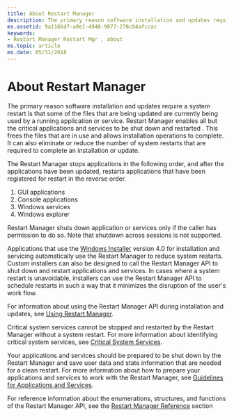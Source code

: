 ```yaml
---
title: About Restart Manager
description: The primary reason software installation and updates require a system restart is that some of the files that are being updated are currently being used by a running application or service.
ms.assetid: 9a1166d7-a0e1-4948-9077-278c84afccac
keywords:
- Restart Manager Restart Mgr , about
ms.topic: article
ms.date: 05/31/2018
---
```


# About Restart Manager

The primary reason software installation and updates require a system restart is that some of the files that are being updated are currently being used by a running application or service. Restart Manager enables all but the critical applications and services to be shut down and restarted . This frees the files that are in use and allows installation operations to complete. It can also eliminate or reduce the number of system restarts that are required to complete an installation or update.

The Restart Manager stops applications in the following order, and after the applications have been updated, restarts applications that have been registered for restart in the reverse order.

1.  GUI applications
2.  Console applications
3.  Windows services
4.  Windows explorer

Restart Manager shuts down application or services only if the caller has permission to do so. Note that shutdown across sessions is not supported.

Applications that use the [Windows Installer](https://docs.microsoft.com/windows/desktop/Msi/windows-installer-portal) version 4.0 for installation and servicing automatically use the Restart Manager to reduce system restarts. Custom installers can also be designed to call the Restart Manager API to shut down and restart applications and services. In cases where a system restart is unavoidable, installers can use the Restart Manager API to schedule restarts in such a way that it minimizes the disruption of the user's work flow.

For information about using the Restart Manager API during installation and updates, see [Using Restart Manager](using-restart-manager.md).

Critical system services cannot be stopped and restarted by the Restart Manager without a system restart. For more information about identifying critical system services, see [Critical System Services](critical-system-services.md).

Your applications and services should be prepared to be shut down by the Restart Manager and save user data and state information that are needed for a clean restart. For more information about how to prepare your applications and services to work with the Restart Manager, see [Guidelines for Applications and Services](guidelines-for-applications-and-services.md).

For reference information about the enumerations, structures, and functions of the Restart Manager API, see the [Restart Manager Reference](restart-manager-reference.md) section

 

 





